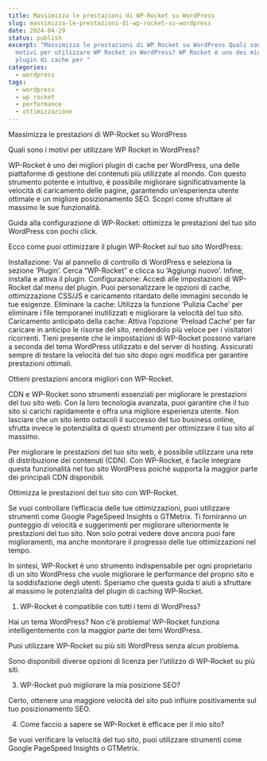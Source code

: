 ```yaml
---
title: Massimizza le prestazioni di WP-Rocket su WordPress
slug: massimizza-le-prestazioni-di-wp-rocket-su-wordpress
date: 2024-04-29
status: publish
excerpt: "Massimizza le prestazioni di WP Rocket su WordPress Quali sono i
  motivi per utilizzare WP Rocket in WordPress? WP Rocket è uno dei migliori
  plugin di cache per "
categories:
  - wordpress
tags:
  - wordpress
  - wp rocket
  - performance
  - ottimizzazione
---
```


Massimizza le prestazioni di WP-Rocket su WordPress


Quali sono i motivi per utilizzare WP Rocket in WordPress?


WP-Rocket è uno dei migliori plugin di cache per WordPress, una delle piattaforme di gestione dei contenuti più utilizzate al mondo. Con questo strumento potente e intuitivo, è possibile migliorare significativamente la velocità di caricamento delle pagine, garantendo un&#8217;esperienza utente ottimale e un migliore posizionamento SEO. Scopri come sfruttare al massimo le sue funzionalità.


Guida alla configurazione di WP-Rocket: ottimizza le prestazioni del tuo sito WordPress con pochi click.


Ecco come puoi ottimizzare il plugin WP-Rocket sul tuo sito WordPress:


Installazione: Vai al pannello di controllo di WordPress e seleziona la sezione &#8216;Plugin&#8217;. Cerca &#8220;WP-Rocket&#8221; e clicca su &#8216;Aggiungi nuovo&#8217;. Infine, installa e attiva il plugin. Configurazione: Accedi alle impostazioni di WP-Rocket dal menu del plugin. Puoi personalizzare le opzioni di cache, ottimizzazione CSS/JS e caricamento ritardato delle immagini secondo le tue esigenze. Eliminare la cache: Utilizza la funzione &#8216;Pulizia Cache&#8217; per eliminare i file temporanei inutilizzati e migliorare la velocità del tuo sito. Caricamento anticipato della cache: Attiva l&#8217;opzione &#8216;Preload Cache&#8217; per far caricare in anticipo le risorse del sito, rendendolo più veloce per i visitatori ricorrenti. Tieni presente che le impostazioni di WP-Rocket possono variare a seconda del tema WordPress utilizzato e del server di hosting. Assicurati sempre di testare la velocità del tuo sito dopo ogni modifica per garantire prestazioni ottimali.


Ottieni prestazioni ancora migliori con WP-Rocket.


CDN e WP-Rocket sono strumenti essenziali per migliorare le prestazioni del tuo sito web. Con la loro tecnologia avanzata, puoi garantire che il tuo sito si carichi rapidamente e offra una migliore esperienza utente. Non lasciare che un sito lento ostacoli il successo del tuo business online, sfrutta invece le potenzialità di questi strumenti per ottimizzare il tuo sito al massimo.


Per migliorare le prestazioni del tuo sito web, è possibile utilizzare una rete di distribuzione dei contenuti (CDN). Con WP-Rocket, è facile integrare questa funzionalità nel tuo sito WordPress poiché supporta la maggior parte dei principali CDN disponibili.


Ottimizza le prestazioni del tuo sito con WP-Rocket.


Se vuoi controllare l&#8217;efficacia delle tue ottimizzazioni, puoi utilizzare strumenti come Google PageSpeed Insights o GTMetrix. Ti forniranno un punteggio di velocità e suggerimenti per migliorare ulteriormente le prestazioni del tuo sito. Non solo potrai vedere dove ancora puoi fare miglioramenti, ma anche monitorare il progresso delle tue ottimizzazioni nel tempo.


In sintesi, WP-Rocket è uno strumento indispensabile per ogni proprietario di un sito WordPress che vuole migliorare le performance del proprio sito e la soddisfazione degli utenti. Speriamo che questa guida ti aiuti a sfruttare al massimo le potenzialità del plugin di caching WP-Rocket.


1. WP-Rocket è compatibile con tutti i temi di WordPress?


Hai un tema WordPress? Non c&#8217;è problema! WP-Rocket funziona intelligentemente con la maggior parte dei temi WordPress.


Puoi utilizzare WP-Rocket su più siti WordPress senza alcun problema.


Sono disponibili diverse opzioni di licenza per l&#8217;utilizzo di WP-Rocket su più siti.


3. WP-Rocket può migliorare la mia posizione SEO?


Certo, ottenere una maggiore velocità del sito può influire positivamente sul tuo posizionamento SEO.


4. Come faccio a sapere se WP-Rocket è efficace per il mio sito?


Se vuoi verificare la velocità del tuo sito, puoi utilizzare strumenti come Google PageSpeed Insights o GTMetrix.


